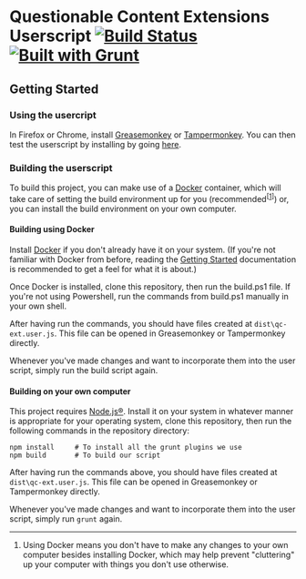 # Questionable Content Extensions Userscript [![Build Status](https://travis-ci.org/Questionable-Content-Extensions/client.svg?branch=master)](https://travis-ci.org/Questionable-Content-Extensions/client) [![Built with Grunt](https://cdn.gruntjs.com/builtwith.svg)](http://gruntjs.com/)

## Getting Started

### Using the usercript

In Firefox or Chrome, install [Greasemonkey](https://addons.mozilla.org/en-CA/firefox/addon/greasemonkey/) or [Tampermonkey](https://chrome.google.com/webstore/detail/tampermonkey/dhdgffkkebhmkfjojejmpbldmpobfkfo).
You can then test the userscript by installing by going [here](https://questionablextensions.net/releases/qc-ext.latest.user.js).

### Building the userscript

To build this project, you can make use of a [Docker](https://www.docker.com/) container, which will take care of setting the build environment up for you (recommended<sup>[[1](#footnote-recommended)]</sup>) or, you can install the build environment on your own computer.

#### Building using Docker

Install [Docker](https://www.docker.com/) if you don't already have it on your system. (If you're not familiar with Docker from before, reading the [Getting Started](https://www.docker.com/get-started) documentation is recommended to get a feel for what it is about.)

Once Docker is installed, clone this repository, then run the build.ps1 file. If you're not using Powershell, run the commands from build.ps1 manually in your own shell.

After having run the commands, you should have files created at `dist\qc-ext.user.js`. This file can be opened in Greasemonkey or Tampermonkey directly.

Whenever you've made changes and want to incorporate them into the user script, simply run the build script again.

#### Building on your own computer

This project requires [Node.js®](https://nodejs.org/). Install it on your system in whatever manner is appropriate for your operating system, clone this repository, then run the following commands in the repository directory:

```shell
npm install     # To install all the grunt plugins we use
npm build       # To build our script
```

After having run the commands above, you should have files created at `dist\qc-ext.user.js`. This file can be opened in Greasemonkey or Tampermonkey directly.

Whenever you've made changes and want to incorporate them into the user script, simply run `grunt` again.

<hr>
<ol>
  <li id="footnote-recommended">Using Docker means you don't have to make any changes to your own computer besides installing Docker, which may help prevent "cluttering" up your computer with things you don't use otherwise.</li>
</ol>
